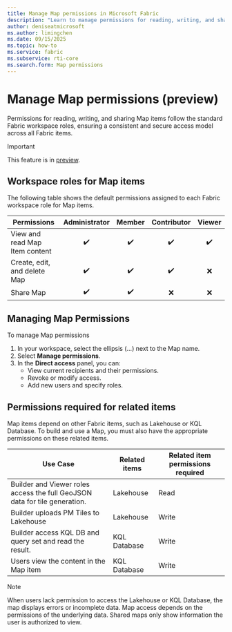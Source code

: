 ```yaml
---
title: Manage Map permissions in Microsoft Fabric
description: "Learn to manage permissions for reading, writing, and sharing Map items"
author: deniseatmicrosoft
ms.author: limingchen
ms.date: 09/15/2025
ms.topic: how-to
ms.service: fabric
ms.subservice: rti-core
ms.search.form: Map permissions 
---
```


# Manage Map permissions (preview)

Permissions for reading, writing, and sharing Map items follow the standard Fabric workspace roles, ensuring a consistent and secure access model across all Fabric items.

> [!IMPORTANT]
> This feature is in [preview](../../fundamentals/preview.md).

## Workspace roles for Map items

The following table shows the default permissions assigned to each Fabric workspace role for Map items.

| Permissions                     | Administrator | Member | Contributor | Viewer |
|---------------------------------|:-------------:|:------:|:-----------:|:------:|
| View and read Map Item content  | ✔️            | ✔️    | ✔️          | ✔️    |
| Create, edit, and delete Map    | ✔️            | ✔️    | ✔️          | ❌    |
| Share Map                       | ✔️            | ✔️    | ❌          | ❌    |

## Managing Map Permissions

To manage Map permissions

1. In your workspace, select the ellipsis (...) next to the Map name.
2. Select **Manage permissions**.
3. In the **Direct access** panel, you can:
   - View current recipients and their permissions.
   - Revoke or modify access.
   - Add new users and specify roles.

## Permissions required for related items

Map items depend on other Fabric items, such as Lakehouse or KQL Database. To build and use a Map, you must also have the appropriate permissions on these related items.

| Use Case           | Related items           | Related item permissions required               |
|--------------------|-------------------------|-------------------------------------------------|
| Builder and Viewer roles access the full GeoJSON data for tile generation. | Lakehouse  | Read |
| Builder uploads PM Tiles to Lakehouse                                      | Lakehouse  | Write|
| Builder access KQL DB and query set and read the result. | KQL Database  | Write |
| Users view the content in the Map item    | KQL Database | Write |

> [!NOTE]
>
> When users lack permission to access the Lakehouse or KQL Database, the map displays errors or incomplete data. Map access depends on the permissions of the underlying data. Shared maps only show information the user is authorized to view.
